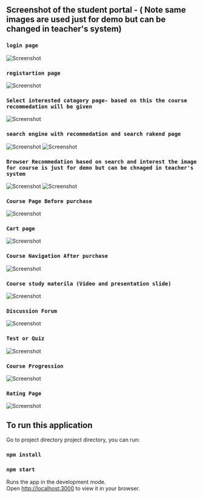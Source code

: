 ## Screenshot of the student portal - ( Note same images are used just for demo but can be changed in teacher's system)

### `login page`
![Screenshot](https://github.com/Nasif4567/Brain-zone---E-learning---Student-Fontend/blob/master/public/Image/screen-login.png)

### `registartion page`
![Screenshot](https://github.com/Nasif4567/Brain-zone---E-learning---Student-Fontend/blob/master/public/Image/screen-reg.png)

### `Select interested catagory page- based on this the course recommedation will be given`
![Screenshot](https://github.com/Nasif4567/Brain-zone---E-learning---Student-Fontend/blob/master/public/Image/interested%20in.png)


### `search engine with recommedation and search rakend page`
![Screenshot](https://github.com/Nasif4567/Brain-zone---E-learning---Student-Fontend/blob/master/public/Image/screen-search.png)
![Screenshot](https://github.com/Nasif4567/Brain-zone---E-learning---Student-Fontend/blob/master/public/Image/Screenshot%202024-05-04%20054145.png)


### `Browser Recommedation based on search and interest the image for course is just for demo but can be chnaged in teacher's system`
![Screenshot](https://github.com/Nasif4567/Brain-zone---E-learning---Student-Fontend/blob/master/public/Image/search%20recom.png)
![Screenshot](https://github.com/Nasif4567/Brain-zone---E-learning---Student-Fontend/blob/master/public/Image/browse-course.png)

### `Course Page Before purchase`
![Screenshot](https://github.com/Nasif4567/Brain-zone---E-learning---Student-Fontend/blob/master/public/Image/buy-course-sc.png)

### `Cart page`
![Screenshot](https://github.com/Nasif4567/Brain-zone---E-learning---Student-Fontend/blob/master/public/Image/cart.png)

### `Course Navigation After purchase`
![Screenshot](https://github.com/Nasif4567/Brain-zone---E-learning---Student-Fontend/blob/master/public/Image/course%20nav.png)

### `Course study materila (Video and presentation slide)`
![Screenshot](https://github.com/Nasif4567/Brain-zone---E-learning---Student-Fontend/blob/master/public/Image/screen-course.png)

### `Discussion Forum`
![Screenshot](https://github.com/Nasif4567/Brain-zone---E-learning---Student-Fontend/blob/master/public/Image/sc-discussionf.png)


### `Test or Quiz`
![Screenshot](https://github.com/Nasif4567/Brain-zone---E-learning---Student-Fontend/blob/master/public/Image/sc-test.png)

### `Course Progression`
![Screenshot](https://github.com/Nasif4567/Brain-zone---E-learning---Student-Fontend/blob/master/public/Image/course-progression.png)


### `Rating Page`
![Screenshot](https://github.com/Nasif4567/Brain-zone---E-learning---Student-Fontend/blob/master/public/Image/rating.png)




## To run this application

Go to project directory project directory, you can run:

### `npm install`
### `npm start`

Runs the app in the development mode.\
Open [http://localhost:3000](http://localhost:3000) to view it in your browser.


